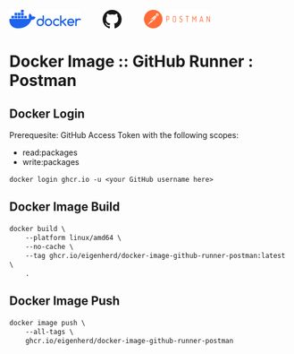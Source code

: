 ![Docker Logo](images/docker-logo-blue-h33.png)&nbsp;&nbsp;&nbsp;&nbsp;&nbsp;&nbsp;&nbsp;&nbsp;&nbsp;&nbsp;![GitHub Logo](images/GitHub_Logo_h33.png)&nbsp;&nbsp;&nbsp;&nbsp;&nbsp;&nbsp;&nbsp;&nbsp;&nbsp;&nbsp;![Postman Logo](images/Postman-Logo-h33.png)
# Docker Image :: GitHub Runner : Postman

## Docker Login

Prerequesite: GitHub Access Token with the following scopes:
* read:packages
* write:packages

```shell
docker login ghcr.io -u <your GitHub username here>
```

## Docker Image Build

```shell
docker build \
    --platform linux/amd64 \
    --no-cache \
    --tag ghcr.io/eigenherd/docker-image-github-runner-postman:latest \
    .
```

## Docker Image Push

```shell
docker image push \
    --all-tags \
    ghcr.io/eigenherd/docker-image-github-runner-postman
```